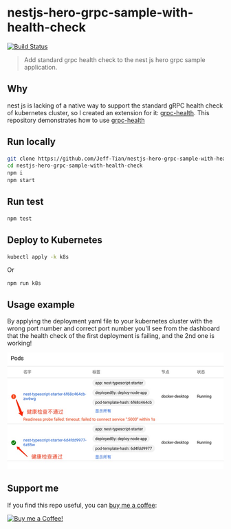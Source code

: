 # nestjs-hero-grpc-sample-with-health-check

[![Build Status](https://travis-ci.com/Jeff-Tian/nestjs-hero-grpc-sample-with-health-check.svg?branch=master)](https://travis-ci.com/Jeff-Tian/nestjs-hero-grpc-sample-with-health-check)

> Add standard grpc health check to the nest js hero grpc sample application.

## Why

nest js is lacking of a native way to support the standard gRPC health check of kubernetes cluster, so I created an
extension
for it: [grpc-health](https://github.com/Jeff-Tian/grpc-health). This repository demonstrates how to use [grpc-health](https://github.com/Jeff-Tian/grpc-health)

## Run locally

```bash
git clone https://github.com/Jeff-Tian/nestjs-hero-grpc-sample-with-health-check
cd nestjs-hero-grpc-sample-with-health-check
npm i
npm start
```

## Run test

```bash
npm test
```

## Deploy to Kubernetes

```bash
kubectl apply -k k8s
```

Or

```shell script
npm run k8s
```

## Usage example

By applying the deployment yaml file to your kubernetes cluster with the wrong port number and correct port number
you'll see from the dashboard that the health check of the first deployment is failing, and the 2nd one is working!

![Usage example](./example.jpeg)

## Support me

If you find this repo useful, you can [buy me a coffee](https://jeff-tian.jiwai.win/support-me):

[![Buy me a Coffee!](https://cachenet-jeff-tian.cloud.okteto.net/http/https%3A%2F%2Fapi.urlto.app%2Fv1%2Fscreenshoturl%2Fjpg%3Furl%3Dhttps%253A%252F%252Fjeff-tian.jiwai.win%252Fsupport-me%26fullpage%3Dtrue%26viewportwidth%3D1024%26viewportheight%3D1000%26ignorecache%3Dfalse%26region%3Dus)](https://jeff-tian.jiwai.win/support-me)
